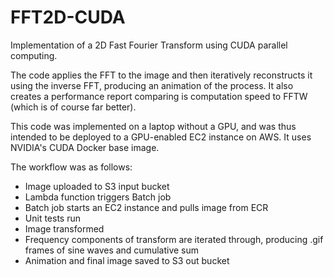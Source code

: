 # FFT2D-CUDA

Implementation of a 2D Fast Fourier Transform using CUDA parallel computing.

The code applies the FFT to the image and then iteratively reconstructs it using the inverse FFT, producing an animation of the process. It also creates a performance report comparing is computation speed to FFTW (which is of course far better).

This code was implemented on a laptop without a GPU, and was thus intended to be deployed to a GPU-enabled EC2 instance on AWS. It uses NVIDIA's CUDA Docker base image.

The workflow was as follows:
- Image uploaded to S3 input bucket
- Lambda function triggers Batch job
- Batch job starts an EC2 instance and pulls image from ECR
- Unit tests run
- Image transformed
- Frequency components of transform are iterated through, producing .gif frames of sine waves and cumulative sum
- Animation and final image saved to S3 out bucket